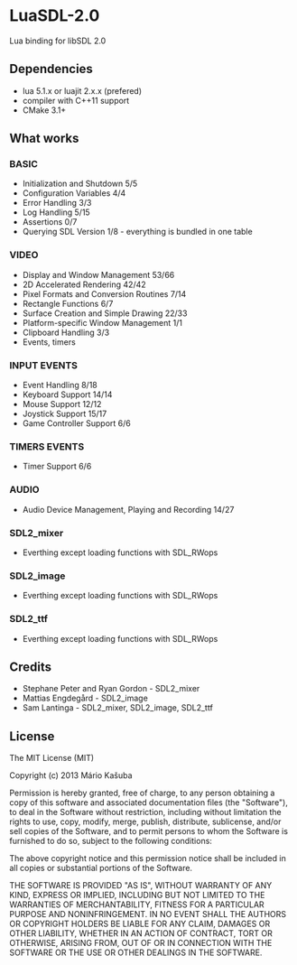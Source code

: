 LuaSDL-2.0
===============

Lua binding for libSDL 2.0

Dependencies
------------

- lua 5.1.x or luajit 2.x.x (prefered)
- compiler with C++11 support
- CMake 3.1+

What works
-------------

### BASIC
- Initialization and Shutdown 5/5
- Configuration Variables 4/4
- Error Handling 3/3
- Log Handling 5/15
- Assertions 0/7
- Querying SDL Version 1/8 - everything is bundled in one table

### VIDEO
- Display and Window Management 53/66
- 2D Accelerated Rendering 42/42
- Pixel Formats and Conversion Routines 7/14
- Rectangle Functions 6/7
- Surface Creation and Simple Drawing 22/33
- Platform-specific Window Management 1/1
- Clipboard Handling 3/3
- Events, timers

### INPUT EVENTS
- Event Handling 8/18
- Keyboard Support 14/14
- Mouse Support 12/12
- Joystick Support 15/17
- Game Controller Support 6/6

### TIMERS EVENTS
- Timer Support 6/6

### AUDIO
- Audio Device Management, Playing and Recording 14/27

### SDL2_mixer
- Everthing except loading functions with SDL_RWops

### SDL2_image
- Everthing except loading functions with SDL_RWops

### SDL2_ttf
- Everthing except loading functions with SDL_RWops

Credits
-------------

- Stephane Peter and Ryan Gordon - SDL2_mixer
- Mattias Engdegård - SDL2_image
- Sam Lantinga - SDL2_mixer, SDL2_image, SDL2_ttf

License
-------------

The MIT License (MIT)

Copyright (c) 2013 Mário Kašuba

Permission is hereby granted, free of charge, to any person obtaining a copy
of this software and associated documentation files (the "Software"), to deal
in the Software without restriction, including without limitation the rights
to use, copy, modify, merge, publish, distribute, sublicense, and/or sell
copies of the Software, and to permit persons to whom the Software is
furnished to do so, subject to the following conditions:

The above copyright notice and this permission notice shall be included in
all copies or substantial portions of the Software.

THE SOFTWARE IS PROVIDED "AS IS", WITHOUT WARRANTY OF ANY KIND, EXPRESS OR
IMPLIED, INCLUDING BUT NOT LIMITED TO THE WARRANTIES OF MERCHANTABILITY,
FITNESS FOR A PARTICULAR PURPOSE AND NONINFRINGEMENT. IN NO EVENT SHALL THE
AUTHORS OR COPYRIGHT HOLDERS BE LIABLE FOR ANY CLAIM, DAMAGES OR OTHER
LIABILITY, WHETHER IN AN ACTION OF CONTRACT, TORT OR OTHERWISE, ARISING FROM,
OUT OF OR IN CONNECTION WITH THE SOFTWARE OR THE USE OR OTHER DEALINGS IN
THE SOFTWARE.
